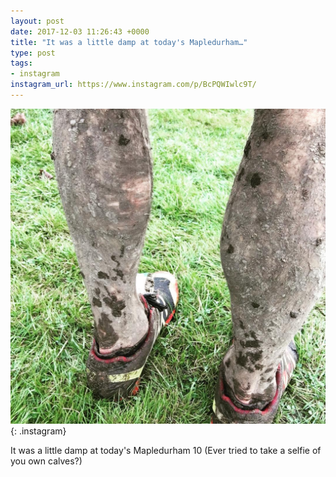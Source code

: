 ```yaml
---
layout: post
date: 2017-12-03 11:26:43 +0000
title: "It was a little damp at today's Mapledurham…"
type: post
tags:
- instagram
instagram_url: https://www.instagram.com/p/BcPQWIwlc9T/
---
```


![Instagram - BcPQWIwlc9T](/img/BcPQWIwlc9T.jpg){: .instagram}

It was a little damp at today's Mapledurham 10 (Ever tried to take a selfie of you own calves?) 
